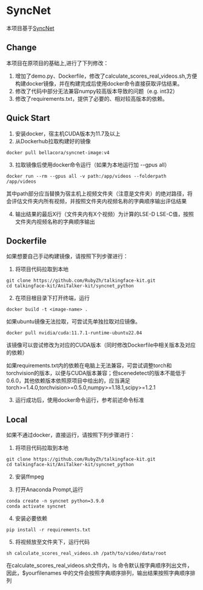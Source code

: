 # SyncNet

本项目基于[SyncNet](https://github.com/joonson/syncnet_python/tree/master)

## Change
本项目在原项目的基础上,进行了下列修改：

1. 增加了demo.py、Dockerfile，修改了calculate_scores_real_videos.sh,方便构建docker镜像，并在构建完成后使用docker命令直接获取评估结果。
2. 修改了代码中部分无法兼容numpy较高版本导致的问题（e.g. int32）
3. 修改了requirements.txt，提供了必要的、相对较高版本的依赖。

## Quick Start
1. 安装docker，宿主机CUDA版本为11.7及以上
2. 从Dockerhub拉取构建好的镜像
```
docker pull bellacora/syncnet-image:v4
```
3. 拉取镜像后使用docker命令运行（如果为本地运行加 --gpus all）
```
docker run --rm --gpus all -v path:/app/videos --folderpath /app/videos
```
其中path部分应当替换为宿主机上视频文件夹（注意是文件夹）的绝对路径，将会评估文件夹内所有视频，并按照文件夹内视频名称的字典顺序输出评估结果

4. 输出结果的最后X行（文件夹内有X个视频）为计算的LSE-D LSE-C值，按照文件夹内视频名称的字典顺序输出

## Dockerfile

如果想要自己手动构建镜像，请按照下列步骤进行：
1. 将项目代码拉取到本地
```
git clone https://github.com/RubyZh/talkingface-kit.git
cd talkingface-kit/AniTalker-kit/syncnet_python
```
2. 在项目根目录下打开终端，运行
```
docker build -t <image-name> .
```
如果ubuntu镜像无法拉取，可尝试先单独拉取对应镜像。
```
docker pull nvidia/cuda:11.7.1-runtime-ubuntu22.04
```
该镜像可以尝试修改为对应的CUDA版本（同时修改Dockerfile中相关版本及对应的依赖）

如果requirements.txt内的依赖在电脑上无法兼容，可尝试调整torch和torchvision的版本，以便与CUDA版本兼容；但scenedetect的版本不能低于0.6.0，其他依赖版本依照原项目中给出的，应当满足torch>=1.4.0,torchvision>=0.5.0,numpy>=1.18.1,scipy>=1.2.1

3. 运行成功后，使用docker命令运行，参考前述命令标准

## Local

如果不通过docker，直接运行，请按照下列步骤进行：
1. 将项目代码拉取到本地
```
git clone https://github.com/RubyZh/talkingface-kit.git
cd talkingface-kit/AniTalker-kit/syncnet_python
```
2. 安装ffmpeg

3. 打开Anaconda Prompt,运行
```
conda create -n syncnet python=3.9.0
conda activate syncnet
```
4. 安装必要依赖
```
pip install -r requirements.txt
```
5. 将视频放至文件夹下，运行代码
```
sh calculate_scores_real_videos.sh /path/to/video/data/root
```
在calculate_scores_real_videos.sh文件内，ls 命令默认按字典顺序列出文件，因此，$yourfilenames 中的文件会按照字典顺序排列，输出结果按照字典顺序排列